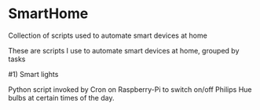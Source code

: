 # SmartHome
Collection of scripts used to automate smart devices at home

These are scripts I use to automate smart devices at home, grouped by tasks

#1) Smart lights

Python script invoked by Cron on Raspberry-Pi to switch on/off Philips Hue bulbs at certain times of the day.
